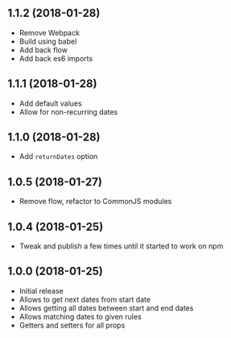 ## 1.1.2 (2018-01-28)
  - Remove Webpack
  - Build using babel
  - Add back flow
  - Add back es6 imports
## 1.1.1 (2018-01-28)
  - Add default values
  - Allow for non-recurring dates
## 1.1.0 (2018-01-28)
  - Add `returnDates` option
## 1.0.5 (2018-01-27)
  - Remove flow, refactor to CommonJS modules
## 1.0.4 (2018-01-25)
  - Tweak and publish a few times until it started to work on npm
## 1.0.0 (2018-01-25)
  - Initial release
  - Allows to get next dates from start date
  - Allows getting all dates between start and end dates
  - Allows matching dates to given rules
  - Getters and setters for all props